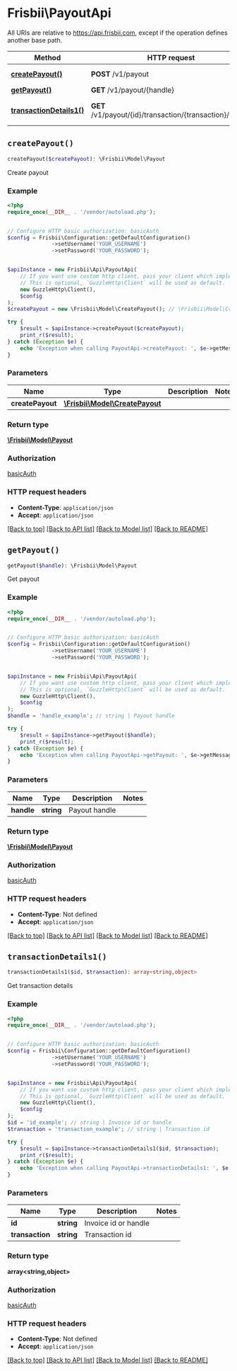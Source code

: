 # Frisbii\PayoutApi

All URIs are relative to https://api.frisbii.com, except if the operation defines another base path.

| Method | HTTP request | Description |
| ------------- | ------------- | ------------- |
| [**createPayout()**](PayoutApi.md#createPayout) | **POST** /v1/payout | Create payout |
| [**getPayout()**](PayoutApi.md#getPayout) | **GET** /v1/payout/{handle} | Get payout |
| [**transactionDetails1()**](PayoutApi.md#transactionDetails1) | **GET** /v1/payout/{id}/transaction/{transaction}/details | Get transaction details |


## `createPayout()`

```php
createPayout($createPayout): \Frisbii\Model\Payout
```

Create payout

### Example

```php
<?php
require_once(__DIR__ . '/vendor/autoload.php');


// Configure HTTP basic authorization: basicAuth
$config = Frisbii\Configuration::getDefaultConfiguration()
              ->setUsername('YOUR_USERNAME')
              ->setPassword('YOUR_PASSWORD');


$apiInstance = new Frisbii\Api\PayoutApi(
    // If you want use custom http client, pass your client which implements `GuzzleHttp\ClientInterface`.
    // This is optional, `GuzzleHttp\Client` will be used as default.
    new GuzzleHttp\Client(),
    $config
);
$createPayout = new \Frisbii\Model\CreatePayout(); // \Frisbii\Model\CreatePayout

try {
    $result = $apiInstance->createPayout($createPayout);
    print_r($result);
} catch (Exception $e) {
    echo 'Exception when calling PayoutApi->createPayout: ', $e->getMessage(), PHP_EOL;
}
```

### Parameters

| Name | Type | Description  | Notes |
| ------------- | ------------- | ------------- | ------------- |
| **createPayout** | [**\Frisbii\Model\CreatePayout**](../Model/CreatePayout.md)|  | |

### Return type

[**\Frisbii\Model\Payout**](../Model/Payout.md)

### Authorization

[basicAuth](../../README.md#basicAuth)

### HTTP request headers

- **Content-Type**: `application/json`
- **Accept**: `application/json`

[[Back to top]](#) [[Back to API list]](../../README.md#endpoints)
[[Back to Model list]](../../README.md#models)
[[Back to README]](../../README.md)

## `getPayout()`

```php
getPayout($handle): \Frisbii\Model\Payout
```

Get payout

### Example

```php
<?php
require_once(__DIR__ . '/vendor/autoload.php');


// Configure HTTP basic authorization: basicAuth
$config = Frisbii\Configuration::getDefaultConfiguration()
              ->setUsername('YOUR_USERNAME')
              ->setPassword('YOUR_PASSWORD');


$apiInstance = new Frisbii\Api\PayoutApi(
    // If you want use custom http client, pass your client which implements `GuzzleHttp\ClientInterface`.
    // This is optional, `GuzzleHttp\Client` will be used as default.
    new GuzzleHttp\Client(),
    $config
);
$handle = 'handle_example'; // string | Payout handle

try {
    $result = $apiInstance->getPayout($handle);
    print_r($result);
} catch (Exception $e) {
    echo 'Exception when calling PayoutApi->getPayout: ', $e->getMessage(), PHP_EOL;
}
```

### Parameters

| Name | Type | Description  | Notes |
| ------------- | ------------- | ------------- | ------------- |
| **handle** | **string**| Payout handle | |

### Return type

[**\Frisbii\Model\Payout**](../Model/Payout.md)

### Authorization

[basicAuth](../../README.md#basicAuth)

### HTTP request headers

- **Content-Type**: Not defined
- **Accept**: `application/json`

[[Back to top]](#) [[Back to API list]](../../README.md#endpoints)
[[Back to Model list]](../../README.md#models)
[[Back to README]](../../README.md)

## `transactionDetails1()`

```php
transactionDetails1($id, $transaction): array<string,object>
```

Get transaction details

### Example

```php
<?php
require_once(__DIR__ . '/vendor/autoload.php');


// Configure HTTP basic authorization: basicAuth
$config = Frisbii\Configuration::getDefaultConfiguration()
              ->setUsername('YOUR_USERNAME')
              ->setPassword('YOUR_PASSWORD');


$apiInstance = new Frisbii\Api\PayoutApi(
    // If you want use custom http client, pass your client which implements `GuzzleHttp\ClientInterface`.
    // This is optional, `GuzzleHttp\Client` will be used as default.
    new GuzzleHttp\Client(),
    $config
);
$id = 'id_example'; // string | Invoice id or handle
$transaction = 'transaction_example'; // string | Transaction id

try {
    $result = $apiInstance->transactionDetails1($id, $transaction);
    print_r($result);
} catch (Exception $e) {
    echo 'Exception when calling PayoutApi->transactionDetails1: ', $e->getMessage(), PHP_EOL;
}
```

### Parameters

| Name | Type | Description  | Notes |
| ------------- | ------------- | ------------- | ------------- |
| **id** | **string**| Invoice id or handle | |
| **transaction** | **string**| Transaction id | |

### Return type

**array<string,object>**

### Authorization

[basicAuth](../../README.md#basicAuth)

### HTTP request headers

- **Content-Type**: Not defined
- **Accept**: `application/json`

[[Back to top]](#) [[Back to API list]](../../README.md#endpoints)
[[Back to Model list]](../../README.md#models)
[[Back to README]](../../README.md)
